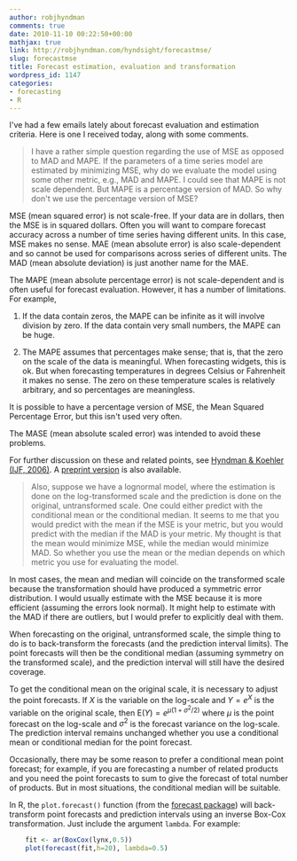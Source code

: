 ```yaml
---
author: robjhyndman
comments: true
date: 2010-11-10 00:22:50+00:00
mathjax: true
link: http://robjhyndman.com/hyndsight/forecastmse/
slug: forecastmse
title: Forecast estimation, evaluation and transformation
wordpress_id: 1147
categories:
- forecasting
- R
---
```


I've had a few emails lately about forecast evaluation and estimation criteria. Here is one I received today, along with some comments.


>I have a rather simple question regarding the use of MSE as opposed to MAD and MAPE. If the parameters of a time series model are estimated by minimizing MSE, why do we evaluate the model using some other metric, e.g., MAD and MAPE. I could see that MAPE is not scale dependent. But MAPE is a percentage version of MAD. So why don't we use the percentage version of MSE?

MSE (mean squared error) is not scale-free. If your data are in dollars, then the MSE is in squared dollars. Often you will want to compare forecast accuracy across a number of time series having different units. In this case, MSE makes no sense. MAE (mean absolute error) is also scale-dependent and so cannot be used for comparisons across series of different units.  The MAD (mean absolute deviation) is just another name for the MAE.

The MAPE (mean absolute percentage error) is not scale-dependent and is often useful for forecast evaluation. However, it has a number of limitations. For example,


  1. If the data contain zeros, the MAPE can be infinite as it will involve division by zero. If the data contain very small numbers, the MAPE can be huge.
    
  2. The MAPE assumes that percentages make sense; that is, that the zero on the scale of the data is meaningful. When forecasting widgets, this is ok. But when forecasting temperatures in degrees Celsius or Fahrenheit it makes no sense. The zero on these temperature scales is relatively arbitrary, and so percentages are meaningless.

It is possible to have a percentage version of MSE, the Mean Squared Percentage Error, but this isn't used very often.

The MASE (mean absolute scaled error) was intended to avoid these problems.

For further discussion on these and related points, see [Hyndman & Koehler (IJF, 2006)](/publications/another-look-at-measures-of-forecast-accuracy/). A [preprint version](/papers/mase.pdf) is also available.

>Also, suppose we have a lognormal model, where the estimation is done on the log-transformed scale and the prediction is done on the original, untransformed scale. One could either predict with the conditional mean or the conditional median. It seems to me that you would predict with the mean if the MSE is your metric, but you would predict with the median if the MAD is your metric. My thought is that the mean would minimize MSE, while the median would minimize MAD. So whether you use the mean or the median depends on which metric you use for evaluating the model.

In most cases, the mean and median will coincide on the transformed scale because the transformation should have produced a symmetric error distribution. I would usually estimate with the MSE because it is more efficient (assuming the errors look normal). It might help to estimate with the MAD if there are outliers, but I would prefer to explicitly deal with them.

When forecasting on the original, untransformed scale, the simple thing to do is to back-transform the forecasts (and the prediction interval limits). The point forecasts will then be the conditional median (assuming symmetry on the transformed scale), and the prediction interval will still have the desired coverage.

To get the conditional mean on the original scale, it is necessary to adjust the point forecasts. If $X$ is the variable on the log-scale and $Y = e^X$ is the variable on the original scale, then $\text{E}(Y) = e^{\mu(1 + \sigma^2/{2})}$ where $\mu$ is the point forecast on the log-scale and $\sigma^2$ is the forecast variance on the log-scale. The prediction interval remains unchanged whether you use a conditional mean or conditional median for the point forecast.

Occasionally, there may be some reason to prefer a conditional mean point forecast; for example, if you are forecasting a number of related products and you need the point forecasts to sum to give the forecast of total number of products. But in most situations, the conditional median will be suitable.

In R, the `plot.forecast()` function (from the [forecast package](http://github.com/robjhyndman/forecast/)) will back-transform point forecasts and prediction intervals using an inverse Box-Cox transformation. Just include the argument `lambda`. For example:

```r    
    fit <- ar(BoxCox(lynx,0.5))
    plot(forecast(fit,h=20), lambda=0.5)
```